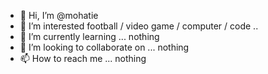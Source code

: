 - 👋 Hi, I’m @mohatie
- 👀 I’m interested  football / video game / computer / code ..
- 🌱 I’m currently learning ... nothing 
- 💞️ I’m looking to collaborate on ... nothing
- 📫 How to reach me ... nothing

<!---
mohatie/mohatie is a ✨ special ✨ repository because its `README.md` (this file) appears on your GitHub profile.
You can click the Preview link to take a look at your changes.
--->
